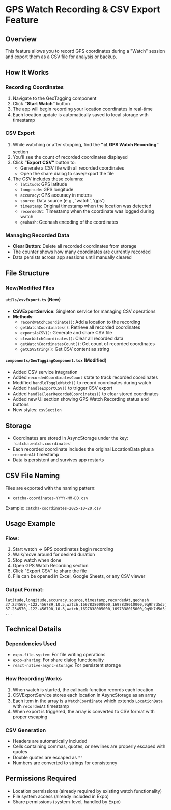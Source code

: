 # GPS Watch Recording & CSV Export Feature

## Overview
This feature allows you to record GPS coordinates during a "Watch" session and export them as a CSV file for analysis or backup.

## How It Works

### Recording Coordinates
1. Navigate to the GeoTagging component
2. Click **"Start Watch"** button
3. The app will begin recording your location coordinates in real-time
4. Each location update is automatically saved to local storage with timestamp

### CSV Export
1. While watching or after stopping, find the **"📊 GPS Watch Recording"** section
2. You'll see the count of recorded coordinates displayed
3. Click **"Export CSV"** button to:
   - Generate a CSV file with all recorded coordinates
   - Open the share dialog to save/export the file
4. The CSV includes these columns:
   - `latitude`: GPS latitude
   - `longitude`: GPS longitude
   - `accuracy`: GPS accuracy in meters
   - `source`: Data source (e.g., 'watch', 'gps')
   - `timestamp`: Original timestamp when the location was detected
   - `recordedAt`: Timestamp when the coordinate was logged during watch
   - `geohash`: Geohash encoding of the coordinates

### Managing Recorded Data
- **Clear Button**: Delete all recorded coordinates from storage
- The counter shows how many coordinates are currently recorded
- Data persists across app sessions until manually cleared

## File Structure

### New/Modified Files

#### `utils/csvExport.ts` (New)
- **CSVExportService**: Singleton service for managing CSV operations
- **Methods**:
  - `recordWatchCoordinate()`: Add a location to the recording
  - `getWatchCoordinates()`: Retrieve all recorded coordinates
  - `exportAsCSV()`: Generate and share CSV file
  - `clearWatchCoordinates()`: Clear all recorded data
  - `getWatchCoordinatesCount()`: Get count of recorded coordinates
  - `getCSVString()`: Get CSV content as string

#### `components/GeoTaggingComponent.tsx` (Modified)
- Added CSV service integration
- Added `recordedCoordinatesCount` state to track recorded coordinates
- Modified `handleToggleWatch()` to record coordinates during watch
- Added `handleExportCSV()` to trigger CSV export
- Added `handleClearRecordedCoordinates()` to clear stored coordinates
- Added new UI section showing GPS Watch Recording status and buttons
- New styles: `csvSection`

## Storage
- Coordinates are stored in AsyncStorage under the key: `'catcha.watch.coordinates'`
- Each recorded coordinate includes the original LocationData plus a `recordedAt` timestamp
- Data is persistent and survives app restarts

## CSV File Naming
Files are exported with the naming pattern:
- `catcha-coordinates-YYYY-MM-DD.csv`

Example: `catcha-coordinates-2025-10-20.csv`

## Usage Example

### Flow:
1. Start watch → GPS coordinates begin recording
2. Walk/move around for desired duration
3. Stop watch when done
4. Open GPS Watch Recording section
5. Click "Export CSV" to share the file
6. File can be opened in Excel, Google Sheets, or any CSV viewer

### Output Format:
```csv
latitude,longitude,accuracy,source,timestamp,recordedAt,geohash
37.234569,-122.456789,10.5,watch,1697838000000,1697838010000,9q9h7d5d5j
37.234570,-122.456790,10.3,watch,1697838005000,1697838015000,9q9h7d5d5j
...
```

## Technical Details

### Dependencies Used
- `expo-file-system`: For file writing operations
- `expo-sharing`: For share dialog functionality
- `react-native-async-storage`: For persistent storage

### How Recording Works
1. When watch is started, the callback function records each location
2. CSVExportService stores each location in AsyncStorage as an array
3. Each item in the array is a `WatchCoordinate` which extends `LocationData` with `recordedAt` timestamp
4. When export is triggered, the array is converted to CSV format with proper escaping

### CSV Generation
- Headers are automatically included
- Cells containing commas, quotes, or newlines are properly escaped with quotes
- Double quotes are escaped as `""`
- Numbers are converted to strings for consistency

## Permissions Required
- Location permissions (already required by existing watch functionality)
- File system access (already included in Expo)
- Share permissions (system-level, handled by Expo)
